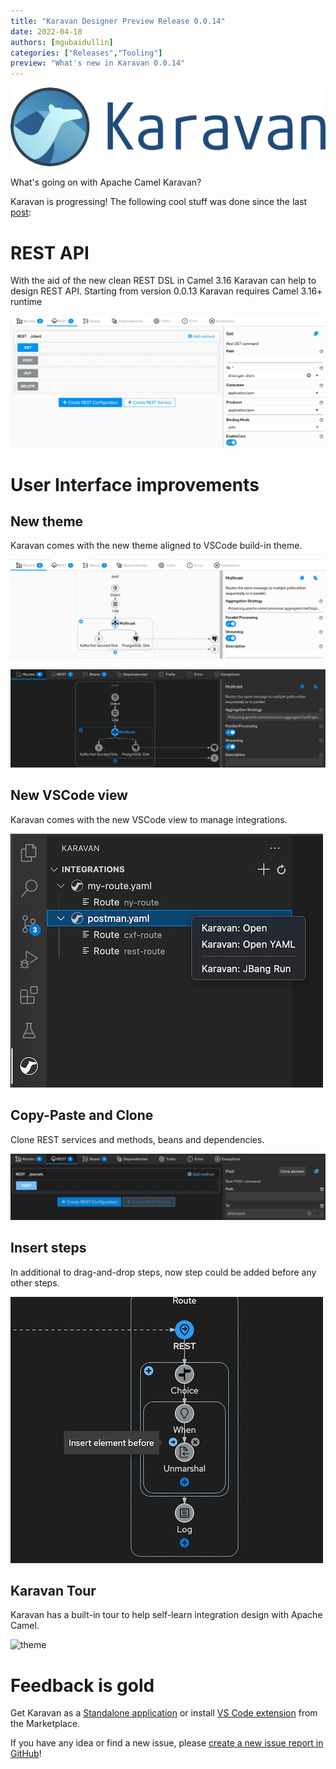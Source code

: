 ```yaml
---
title: "Karavan Designer Preview Release 0.0.14"
date: 2022-04-18
authors: [mgubaidullin]
categories: ["Releases","Tooling"]
preview: "What's new in Karavan 0.0.14"
---
```


![logo](karavan-logo-light.png)

What's going on with Apache Camel Karavan? 

Karavan is progressing! The following cool stuff was done since the last [post](/blog/2022/02/camel-karavan-0.0.12):

# REST API

With the aid of the new clean REST DSL in Camel 3.16  Karavan can help to design REST API.
Starting from version 0.0.13 Karavan requires Camel 3.16+ runtime

![rest](./rest.png)

# User Interface improvements

## New theme

Karavan comes with the new theme aligned to VSCode build-in theme.

![theme](./theme-light.png)

![theme](./theme-dark.png)

## New VSCode view

Karavan comes with the new VSCode view to manage integrations.

![theme](./vscode-view.png)

## Copy-Paste and Clone

Clone REST services and methods, beans and dependencies.

![theme](./clone-rest.png)

## Insert steps

In additional to drag-and-drop steps, now step could be added before any other steps.

![theme](./insert.png)

## Karavan Tour

Karavan has a built-in tour to help self-learn integration design with Apache Camel.

![theme](./karavan-tour.gif)

# Feedback is gold

Get Karavan as a [Standalone application](https://github.com/apache/camel-karavan/pkgs/container/camel-karavan) or install [VS Code extension](https://marketplace.visualstudio.com/items?itemName=camel-karavan.karavan) from the Marketplace.

If you have any idea or find a new issue, please [create a new issue report in GitHub](https://github.com/apache/camel-karavan/issues)!